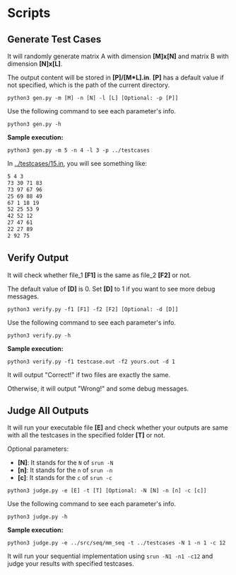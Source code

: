 # Scripts

## Generate Test Cases

It will randomly generate matrix A with dimension **[M]x[N]** and matrix B with dimension **[N]x[L]**.

The output content will be stored in **[P]/[M*L].in**. **[P]** has a default value if not specified, which is the path of the current directory.

```shell
python3 gen.py -m [M] -n [N] -l [L] [Optional: -p [P]]
```

Use the following command to see each parameter's info.

```shell
python3 gen.py -h
```

**Sample execution:**

```shell
python3 gen.py -m 5 -n 4 -l 3 -p ../testcases
```

In [../testcases/15.in](../testcases/), you will see something like:

```txt
5 4 3
73 30 71 83 
73 97 67 96 
25 69 88 49 
67 1 18 19 
52 25 53 9 
42 52 12 
27 47 61 
22 27 89 
2 92 75 
```

## Verify Output

It will check whether file_1 **[F1]** is the same as file_2 **[F2]** or not.

The default value of **[D]** is 0. Set **[D]** to 1 if you want to see more debug messages.

```shell
python3 verify.py -f1 [F1] -f2 [F2] [Optional: -d [D]]
```

Use the following command to see each parameter's info.

```shell
python3 verify.py -h
```

**Sample execution:**

```shell
python3 verify.py -f1 testcase.out -f2 yours.out -d 1
```

It will output "Correct!" if two files are exactly the same.

Otherwise, it will output "Wrong!" and some debug messages.

## Judge All Outputs

It will run your executable file **[E]** and check whether your outputs are same with all the testcases in the specified folder **[T]** or not.

Optional parameters:

* **[N]**: It stands for the `N` of `srun -N`
* **[n]**: It stands for the `n` of `srun -n`
* **[c]**: It stands for the `c` of `srun -c`

```shell
python3 judge.py -e [E] -t [T] [Optional: -N [N] -n [n] -c [c]]
```

Use the following command to see each parameter's info.

```shell
python3 judge.py -h
```

**Sample execution:**

```shell
python3 judge.py -e ../src/seq/mm_seq -t ../testcases -N 1 -n 1 -c 12
```

It will run your sequential implementation using `srun -N1 -n1 -c12` and judge your results with specified testcases.
